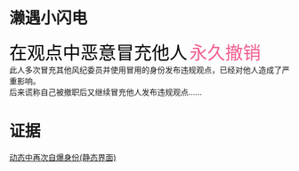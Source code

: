 # 濑遇小闪电
<font face="黑体" color=black size=6>在观点中恶意冒充他人</font>
<font face="黑体" color="#f25d8e" size=6>永久撤销</font><br>
此人多次冒充其他风纪委员并使用冒用的身份发布违规观点，已经对他人造成了严重影响。<br>
后来谎称自己被撤职后又继续冒充他人发布违规观点……<br>

# 证据
[动态中再次自爆身份(静态界面)](https://qg46.github.io/bilibili/waterjudge/1/bevid-1.mhtml)
